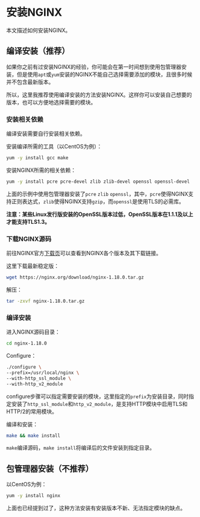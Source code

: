 # 安装NGINX

本文描述如何安装NGINX。

## 编译安装（推荐）

如果你之前有过安装NGINX的经验，你可能会在第一时间想到使用包管理器安装，但是使用`apt`或`yum`安装的NGINX不能自己选择需要添加的模块，且很多时候并不包含最新版本。

所以，这里我推荐使用编译安装的方法安装NGINX。这样你可以安装自己想要的版本，也可以方便地选择需要的模块。

### 安装相关依赖

编译安装需要自行安装相关依赖。

安装编译所需的工具（以CentOS为例）：

```bash
yum -y install gcc make
```

安装NGINX所需的相关依赖：

```bash
yum -y install pcre pcre-devel zlib zlib-devel openssl openssl-devel
```

上面的示例中使用包管理器安装了`pcre` `zlib` `openssl`，其中，`pcre`使得NGINX支持正则表达式，`zlib`使得NGINX支持`gzip`，而`openssl`是使用TLS的必需库。

**注意：某些Linux发行版安装的OpenSSL版本过低，OpenSSL版本在1.1.1及以上才能支持TLS1.3。**

### 下载NGINX源码

前往NGINX官方[下载页](https://nginx.org/en/docs/)可以查看到NGINX各个版本及其下载链接。

这里下载最新稳定版：

```bash
wget https://nginx.org/download/nginx-1.18.0.tar.gz
```

解压：

```bash
tar -zxvf nginx-1.18.0.tar.gz
```

### 编译安装

进入NGINX源码目录：

```bash
cd nginx-1.18.0
```

Configure：

```bash
./configure \
--prefix=/usr/local/nginx \
--with-http_ssl_module \
--with-http_v2_module
```

configure步骤可以指定需要安装的模块，这里指定的`prefix`为安装目录，同时指定安装了`http_ssl_module`和`http_v2_module`，是支持HTTP模块中启用TLS和HTTP/2的常用模块。

编译和安装：

```bash
make && make install
```

`make`编译源码，`make install`将编译后的文件安装到指定目录。

## 包管理器安装（不推荐）

以CentOS为例：

```bash
yum -y install nginx
```

上面也已经提到过了，这种方法安装有安装版本不新、无法指定模块的缺点。
